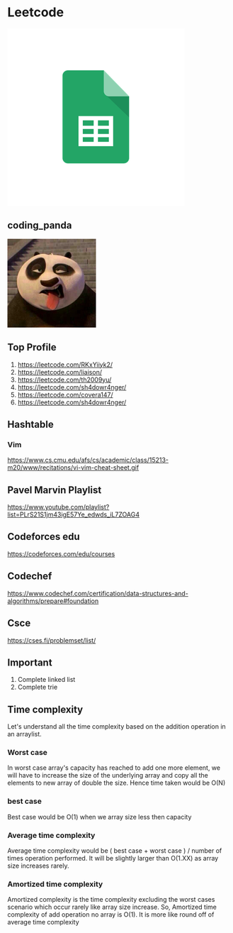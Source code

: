 # Leetcode

[![Leetcode graph](./resources/google_sheets.png)](https://docs.google.com/spreadsheets/u/1/d/1MOBBXj3xHD-7wTsjtUUwnG9iHdpPtZemUzP71UioB1Y/edit?ouid=107707195042452739134&usp=sheets_home&ths=true)

## coding_panda

[![Leetcode graph](./resources/avatar_1606549821.png)](https://leetcode.com/c0ding_panda/)

## Top Profile

1. https://leetcode.com/RKxYiiyk2/
2. https://leetcode.com/liaison/
3. https://leetcode.com/th2009yu/
4. https://leetcode.com/sh4dowr4nger/
5. https://leetcode.com/covera147/
6. https://leetcode.com/sh4dowr4nger/

## Hashtable

### Vim

https://www.cs.cmu.edu/afs/cs/academic/class/15213-m20/www/recitations/vi-vim-cheat-sheet.gif

## Pavel Marvin Playlist

https://www.youtube.com/playlist?list=PLrS21S1jm43igE57Ye_edwds_iL7ZOAG4

## Codeforces edu

https://codeforces.com/edu/courses

## Codechef

https://www.codechef.com/certification/data-structures-and-algorithms/prepare#foundation

## Csce

https://cses.fi/problemset/list/

## Important

1. Complete linked list
2. Complete trie

## Time complexity

Let's understand all the time complexity based on the addition operation in an arraylist.

### Worst case

In worst case array's capacity has reached to add one more element, we will have to increase the size of the underlying
array and copy all the elements to new array of double the size. Hence time taken would be O(N)

### best case

Best case would be O(1) when we array size less then capacity

### Average time complexity

Average time complexity would be ( best case + worst case ) / number of times operation performed. It will be slightly
larger than O(1.XX) as array size increases rarely.

### Amortized time complexity

Amortized complexity is the time complexity excluding the worst cases scenario which occur rarely like array size
increase. So, Amortized time complexity of add operation no array is O(1). It is more like round off of average time
complexity

